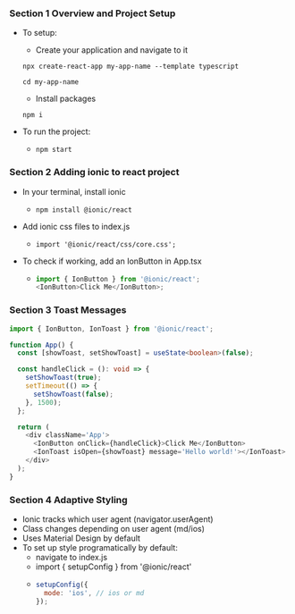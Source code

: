 ### Section 1 Overview and Project Setup

- To setup:

  - Create your application and navigate to it

  ```
  npx create-react-app my-app-name --template typescript

  cd my-app-name
  ```

  - Install packages

  `npm i`

- To run the project:
  - `npm start`

### Section 2 Adding ionic to react project

- In your terminal, install ionic
  - `npm install @ionic/react`
- Add ionic css files to index.js
  - `import '@ionic/react/css/core.css';`
- To check if working, add an IonButton in App.tsx

  - ```ts
    import { IonButton } from '@ionic/react';
    <IonButton>Click Me</IonButton>;
    ```

### Section 3 Toast Messages

```ts
import { IonButton, IonToast } from '@ionic/react';

function App() {
  const [showToast, setShowToast] = useState<boolean>(false);

  const handleClick = (): void => {
    setShowToast(true);
    setTimeout(() => {
      setShowToast(false);
    }, 1500);
  };

  return (
    <div className='App'>
      <IonButton onClick={handleClick}>Click Me</IonButton>
      <IonToast isOpen={showToast} message='Hello world!'></IonToast>
    </div>
  );
}
```

### Section 4 Adaptive Styling

- Ionic tracks which user agent (navigator.userAgent)
- Class changes depending on user agent (md/ios)
- Uses Material Design by default
- To set up style programatically by default:
  - navigate to index.js
  - import { setupConfig } from '@ionic/react'
  - ```javascript
    setupConfig({
      mode: 'ios', // ios or md
    });
    ```
